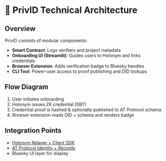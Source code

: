 # 🧠 PrivID Technical Architecture

## Overview

PrivID consists of modular components:

- **Smart Contract**: Logs verifiers and project metadata
- **Onboarding UI (Streamlit)**: Guides users to Holonym and links credentials
- **Browser Extension**: Adds verification badge to Bluesky handles
- **CLI Tool**: Power-user access to proof publishing and DID lookups

## Flow Diagram

1. User initiates onboarding
2. Holonym issues ZK credential (SBT)
3. Credential proof is hashed & optionally published to AT Protocol schema
4. Browser extension reads DID + schema and renders badge

## Integration Points

- [Holonym Relayer + Client SDK](https://github.com/holonym-foundation)
- [AT Protocol Identity + Records](https://github.com/bluesky-social/atproto)
- Bluesky UI layer for display
